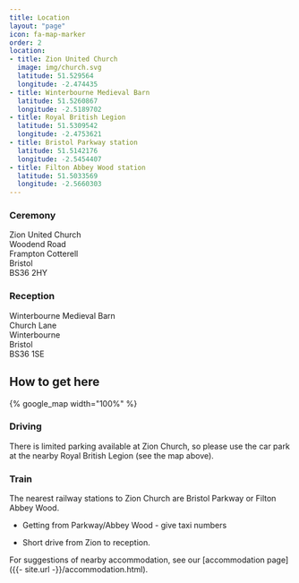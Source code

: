 ```yaml
---
title: Location
layout: "page"
icon: fa-map-marker
order: 2
location:
- title: Zion United Church
  image: img/church.svg
  latitude: 51.529564
  longitude: -2.474435
- title: Winterbourne Medieval Barn
  latitude: 51.5260867
  longitude: -2.5189702
- title: Royal British Legion
  latitude: 51.5309542
  longitude: -2.4753621
- title: Bristol Parkway station
  latitude: 51.5142176
  longitude: -2.5454407
- title: Filton Abbey Wood station
  latitude: 51.5033569
  longitude: -2.5660303
---
```


<div class="row">
    <div class="6u 12u$(small)">
    	<h3>Ceremony</h3>
    	<p>Zion United Church<br>Woodend Road<br>Frampton Cotterell<br>Bristol<br>BS36 2HY</p>
    </div>
    <div class="6u 12u$(small)">
    	<h3>Reception</h3>
    	<p>Winterbourne Medieval Barn<br>Church Lane<br>Winterbourne<br>Bristol<br>BS36 1SE</p>
    </div>
</div>

## How to get here

{% google_map width="100%" %}

### Driving

There is limited parking available at Zion Church, so please use the car park at the nearby Royal British Legion (see the map above).

### Train

The nearest railway stations to Zion Church are Bristol Parkway or Filton Abbey Wood.

* Getting from Parkway/Abbey Wood - give taxi numbers

* Short drive from Zion to reception.

For suggestions of nearby accommodation, see our [accommodation page]({{- site.url -}}/accommodation.html).
